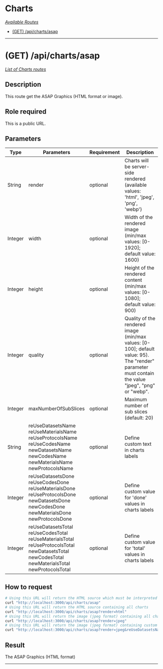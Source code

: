 # Charts

*[Available Routes](../API.md#available-routes)*

  - [(GET) /api/charts/asap](#get-apichartsasap)

---

# (GET) /api/charts/asap

*[List of Charts routes](#charts)*

## Description

This route get the ASAP Graphics (HTML format or image).

## Role required

This is a public URL.

## Parameters

<table>
  <thead>
    <tr>
      <th>Type</th>
      <th>Parameters</th>
      <th>Requirement</th>
      <th>Description</th>
    </tr>
  </thead>
  <tbody>
    <tr>
      <td>String</td>
      <td>render</td>
      <td>optional</td>
      <td>Charts will be server-side rendered (available values: 'html', 'jpeg', 'png', 'webp')</td>
    </tr>
    <tr>
      <td>Integer</td>
      <td>width</td>
      <td>optional</td>
      <td>Width of the rendered image (min/max values: [0-1920]; default value: 1600)</td>
    </tr>
    <tr>
      <td>Integer</td>
      <td>height</td>
      <td>optional</td>
      <td>Height of the rendered content (min/max values: [0-1080]; default value: 900)</td>
    </tr>
    <tr>
      <td>Integer</td>
      <td>quality</td>
      <td>optional</td>
      <td>Quality of the rendered image (min/max values: [0-100]; default value: 95). The "render" parameter must contain the value "jpeg", "png" or "webp".</td>
    </tr>
    <tr>
      <td>Integer</td>
      <td>maxNumberOfSubSlices</td>
      <td>optional</td>
      <td>Maximum number of sub slices (default: 20)</td>
    </tr>
    <tr>
      <td>String</td>
      <td>
        reUseDatasetsName<br/>
        reUseMaterialsName<br/>
        reUseProtocolsName<br/>
        reUseCodesName<br/>
        newDatasetsName<br/>
        newCodesName<br/>
        newMaterialsName<br/>
        newProtocolsName<br/>
      </td>
      <td>optional</td>
      <td>Define custom text in charts labels</td>
    </tr>
    <tr>
      <td>Integer</td>
      <td>
        reUseDatasetsDone<br/>
        reUseCodesDone<br/>
        reUseMaterialsDone<br/>
        reUseProtocolsDone<br/>
        newDatasetsDone<br/>
        newCodesDone<br/>
        newMaterialsDone<br/>
        newProtocolsDone<br/>
      </td>
      <td>optional</td>
      <td>Define custom value for 'done' values in charts labels</td>
    </tr>
    <tr>
      <td>Integer</td>
      <td>
        reUseDatasetsTotal<br/>
        reUseCodesTotal<br/>
        reUseMaterialsTotal<br/>
        reUseProtocolsTotal<br/>
        newDatasetsTotal<br/>
        newCodesTotal<br/>
        newMaterialsTotal<br/>
        newProtocolsTotal<br/>
      </td>
      <td>optional</td>
      <td>Define custom value for 'total' values in charts labels</td>
    </tr>
  </tbody>
</table>

## How to request

```bash
# Using this URL will return the HTML source which must be interpreted by your browser (graphics will not be rendered)
curl "http://localhost:3000/api/charts/asap"
# Using this URL will return the HTML source containing all charts
curl "http://localhost:3000/api/charts/asap?render=html"
# Using this URL will return the image (jpeg format) containing all charts
curl "http://localhost:3000/api/charts/asap?render=jpeg"
# Using this URL will return the image (jpeg format) containing custom values
curl "http://localhost:3000/api/charts/asap?render=jpeg&reUseDatasetsName=reUseDatasetsName&reUseMaterialsName=reUseMaterialsName&reUseProtocolsName=reUseProtocolsName&reUseCodesName=reUseCodesName&newDatasetsName=newDatasetsName&newCodesName=newCodesName&newMaterialsName=newMaterialsName&newProtocolsName=newProtocolsName&reUseDatasetsDone=1&reUseCodesDone=1&reUseMaterialsDone=1&reUseProtocolsDone=1&newDatasetsDone=1&newCodesDone=1&newMaterialsDone=1&newProtocolsDone=1&reUseDatasetsTotal=3&reUseCodesTotal=3&reUseMaterialsTotal=3&reUseProtocolsTotal=3&newDatasetsTotal=3&newCodesTotal=3&newMaterialsTotal=3&newProtocolsTotal=3"
```

## Result

The ASAP Graphics (HTML format)

---